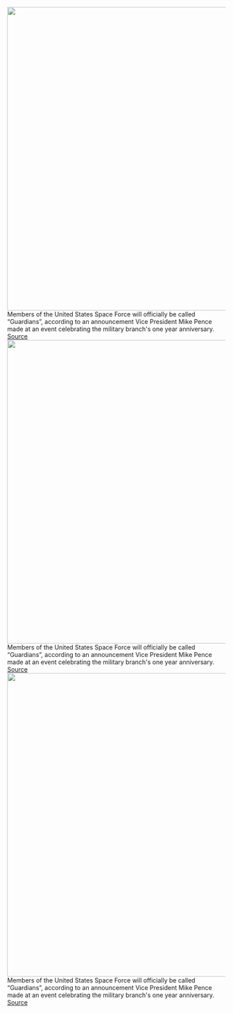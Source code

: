 <img src='https://cdn.vox-cdn.com/thumbor/0q-7qQdRJVfhX-F1xK4b6GyyFy0=/0x0:3600x2400/1200x800/filters:focal(1512x912:2088x1488)/cdn.vox-cdn.com/uploads/chorus_image/image/68551474/SpaceForce_Guardians.0.jpeg' width='700px' /><br/>
Members of the United States Space Force will officially be called “Guardians”, according to an announcement Vice President Mike Pence made at an event celebrating the military branch's one year anniversary.
<a href='https://www.theverge.com/2020/12/18/22189637/space-force-military-branch-official-name-guardians'> Source <a/><img src='https://cdn.vox-cdn.com/thumbor/0q-7qQdRJVfhX-F1xK4b6GyyFy0=/0x0:3600x2400/1200x800/filters:focal(1512x912:2088x1488)/cdn.vox-cdn.com/uploads/chorus_image/image/68551474/SpaceForce_Guardians.0.jpeg' width='700px' /><br/>
Members of the United States Space Force will officially be called “Guardians”, according to an announcement Vice President Mike Pence made at an event celebrating the military branch's one year anniversary.
<a href='https://www.theverge.com/2020/12/18/22189637/space-force-military-branch-official-name-guardians'> Source <a/><img src='https://cdn.vox-cdn.com/thumbor/0q-7qQdRJVfhX-F1xK4b6GyyFy0=/0x0:3600x2400/1200x800/filters:focal(1512x912:2088x1488)/cdn.vox-cdn.com/uploads/chorus_image/image/68551474/SpaceForce_Guardians.0.jpeg' width='700px' /><br/>
Members of the United States Space Force will officially be called “Guardians”, according to an announcement Vice President Mike Pence made at an event celebrating the military branch's one year anniversary.
<a href='https://www.theverge.com/2020/12/18/22189637/space-force-military-branch-official-name-guardians'> Source <a/>
